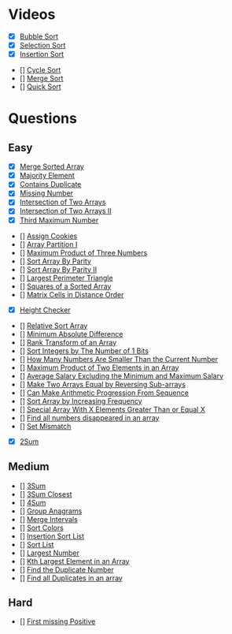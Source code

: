 # Videos
- [x] [Bubble Sort](https://youtu.be/F5MZyqRp_IM)
- [x] [Selection Sort](https://youtu.be/Nd4SCCIHFWk)
- [x] [Insertion Sort](https://youtu.be/By_5-RRqVeE)
- [] [Cycle Sort](https://www.youtube.com/watch?v=JfinxytTYFQ&list=RDCMUCBGOUQHNNtNGcGzVq5rIXjw&start_radio=1&rv=JfinxytTYFQ&t=2)
- [] [Merge Sort](https://youtu.be/iKGAgWdgoRk)
- [] [Quick Sort](https://youtu.be/Z8svOqamag8)

# Questions

## Easy
- [x] [Merge Sorted Array](https://leetcode.com/problems/merge-sorted-array/)
- [x] [Majority Element](https://leetcode.com/problems/majority-element/)
- [x] [Contains Duplicate](https://leetcode.com/problems/contains-duplicate/)
- [x] [Missing Number](https://leetcode.com/problems/missing-number/)
- [x] [Intersection of Two Arrays](https://leetcode.com/problems/intersection-of-two-arrays/)
- [x] [Intersection of Two Arrays II](https://leetcode.com/problems/intersection-of-two-arrays-ii/)
- [x] [Third Maximum Number](https://leetcode.com/problems/third-maximum-number/)
- [] [Assign Cookies](https://leetcode.com/problems/assign-cookies/)
- [] [Array Partition I](https://leetcode.com/problems/array-partition-i/)
- [] [Maximum Product of Three Numbers](https://leetcode.com/problems/maximum-product-of-three-numbers/)
- [] [Sort Array By Parity](https://leetcode.com/problems/sort-array-by-parity/)
- [] [Sort Array By Parity II](https://leetcode.com/problems/sort-array-by-parity-ii/)
- [] [Largest Perimeter Triangle](https://leetcode.com/problems/largest-perimeter-triangle/)
- [] [Squares of a Sorted Array](https://leetcode.com/problems/squares-of-a-sorted-array/)
- [] [Matrix Cells in Distance Order](https://leetcode.com/problems/matrix-cells-in-distance-order/)
- [x] [Height Checker](https://leetcode.com/problems/height-checker/)
- [] [Relative Sort Array](https://leetcode.com/problems/relative-sort-array/)
- [] [Minimum Absolute Difference](https://leetcode.com/problems/minimum-absolute-difference/)
- [] [Rank Transform of an Array](https://leetcode.com/problems/rank-transform-of-an-array/)
- [] [Sort Integers by The Number of 1 Bits](https://leetcode.com/problems/sort-integers-by-the-number-of-1-bits/)
- [] [How Many Numbers Are Smaller Than the Current Number](https://leetcode.com/problems/how-many-numbers-are-smaller-than-the-current-number/)
- [] [Maximum Product of Two Elements in an Array](https://leetcode.com/problems/maximum-product-of-two-elements-in-an-array/)
- [] [Average Salary Excluding the Minimum and Maximum Salary](https://leetcode.com/problems/average-salary-excluding-the-minimum-and-maximum-salary/)
- [] [Make Two Arrays Equal by Reversing Sub-arrays](https://leetcode.com/problems/make-two-arrays-equal-by-reversing-sub-arrays/)
- [] [Can Make Arithmetic Progression From Sequence](https://leetcode.com/problems/can-make-arithmetic-progression-from-sequence/)
- [] [Sort Array by Increasing Frequency](https://leetcode.com/problems/sort-array-by-increasing-frequency/)
- [] [Special Array With X Elements Greater Than or Equal X](https://leetcode.com/problems/special-array-with-x-elements-greater-than-or-equal-x/)
- [] [Find all numbers disappeared in an array](https://leetcode.com/problems/find-all-numbers-disappeared-in-an-array/)
- [] [Set Mismatch](https://leetcode.com/problems/set-mismatch/)
- [x] [2Sum](https://leetcode.com/problems/two-sum/)

## Medium
- [] [3Sum](https://leetcode.com/problems/3sum/)
- [] [3Sum Closest](https://leetcode.com/problems/3sum-closest/)
- [] [4Sum](https://leetcode.com/problems/4sum/)
- [] [Group Anagrams](https://leetcode.com/problems/group-anagrams/)
- [] [Merge Intervals](https://leetcode.com/problems/merge-intervals/)
- [] [Sort Colors](https://leetcode.com/problems/sort-colors/)
- [] [Insertion Sort List](https://leetcode.com/problems/insertion-sort-list/)
- [] [Sort List](https://leetcode.com/problems/sort-list/)
- [] [Largest Number](https://leetcode.com/problems/largest-number/)
- [] [Kth Largest Element in an Array](https://leetcode.com/problems/kth-largest-element-in-an-array/)
- [] [Find the Duplicate Number](https://leetcode.com/problems/find-the-duplicate-number/)
- [] [Find all Duplicates in an array](https://leetcode.com/problems/find-all-duplicates-in-an-array/)

## Hard
- [] [First missing Positive](https://leetcode.com/problems/first-missing-positive/)
